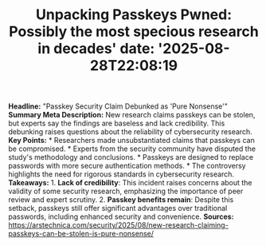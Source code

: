 ﻿---
title: "Unpacking Passkeys Pwned: Possibly the most specious research in decades'
date: '2025-08-28T22:08:19"
category: "Markets"
summary: ""
slug: "unpacking passkeys pwned possibly the most specious research"
source_urls:
  - "https://arstechnica.com/security/2025/08/new-research-claiming-passkeys-can-be-stolen-is-pure-nonsense/"
seo:
  title: "Unpacking Passkeys Pwned: Possibly the most specious research in decades | Hash n Hedge'
  description: '"
  keywords: ["news", "markets", "brief"]
---
**Headline:** "Passkey Security Claim Debunked as 'Pure Nonsense'"  **Summary Meta Description:** New research claims passkeys can be stolen, but experts say the findings are baseless and lack credibility. This debunking raises questions about the reliability of cybersecurity research.  **Key Points:**  * Researchers made unsubstantiated claims that passkeys can be compromised. * Experts from the security community have disputed the study's methodology and conclusions. * Passkeys are designed to replace passwords with more secure authentication methods. * The controversy highlights the need for rigorous standards in cybersecurity research.  **Takeaways:**  1. **Lack of credibility**: This incident raises concerns about the validity of some security research, emphasizing the importance of peer review and expert scrutiny. 2. **Passkey benefits remain**: Despite this setback, passkeys still offer significant advantages over traditional passwords, including enhanced security and convenience.  **Sources:**  https://arstechnica.com/security/2025/08/new-research-claiming-passkeys-can-be-stolen-is-pure-nonsense/ 
